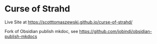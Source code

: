 # Curse of Strahd

Live Site at https://scotttomaszewski.github.io/curse-of-strahd/

Fork of Obsidian publish mkdoc, see https://github.com/jobindj/obsidian-publish-mkdocs